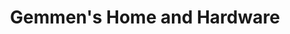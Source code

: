 ---
title: "Gemmen's Home and Hardware"
url: /hudsonville/gemmens-home-and-hardware/
shop: Baumarkt
---